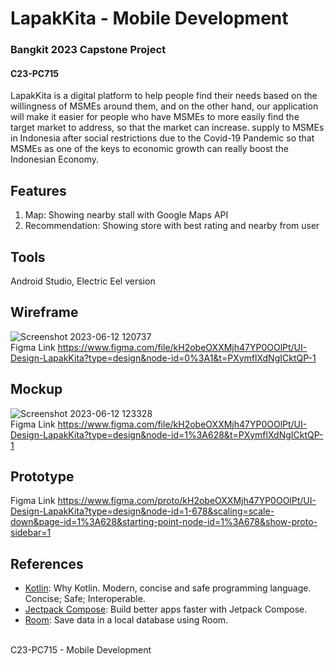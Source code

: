 # LapakKita - Mobile Development
### Bangkit 2023 Capstone Project
#### C23-PC715


LapakKita is a digital platform to help people find their needs based on the willingness of MSMEs around them, and on the other hand, our application will make it easier for people who have MSMEs to more easily find the target market to address, so that the market can increase. supply to MSMEs in Indonesia after social restrictions due to the Covid-19 Pandemic so that MSMEs as one of the keys to economic growth can really boost the Indonesian Economy.

## Features
1. Map: Showing nearby stall with Google Maps API
2. Recommendation: Showing store with best rating and nearby from user


## Tools
Android Studio, Electric Eel version

## Wireframe

![Screenshot 2023-06-12 120737](https://github.com/HuseinHQ/capstone-C23-PC715/assets/77067538/02935969-ee1f-48c1-83b2-e68706d0d969)<br>
Figma Link https://www.figma.com/file/kH2obeOXXMjh47YP0OOlPt/UI-Design-LapakKita?type=design&node-id=0%3A1&t=PXymflXdNgICktQP-1

## Mockup

![Screenshot 2023-06-12 123328](https://github.com/HuseinHQ/capstone-C23-PC715/assets/77067538/01281b85-58d1-497b-9aa5-bbbaa9ac9ec4)<br>
Figma Link https://www.figma.com/file/kH2obeOXXMjh47YP0OOlPt/UI-Design-LapakKita?type=design&node-id=1%3A628&t=PXymflXdNgICktQP-1

## Prototype
Figma Link https://www.figma.com/proto/kH2obeOXXMjh47YP0OOlPt/UI-Design-LapakKita?type=design&node-id=1-678&scaling=scale-down&page-id=1%3A628&starting-point-node-id=1%3A678&show-proto-sidebar=1

## References
* [Kotlin](kotlinlang.org): Why Kotlin. Modern, concise and safe programming language. Concise; Safe; Interoperable.
* [Jectpack Compose](https://developer.android.com/jetpack/compose): Build better apps faster with Jetpack Compose.
* [Room](https://developer.android.com/training/data-storage/room):  Save data in a local database using Room.

<br>
C23-PC715 - Mobile Development
 
